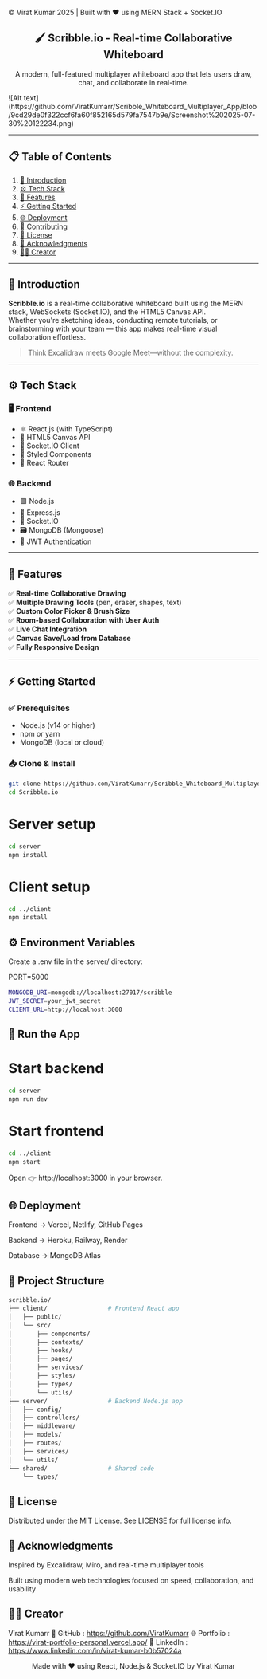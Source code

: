 <p align="left">
  © Virat Kumar 2025 | Built with ❤️ using MERN Stack + Socket.IO

</p>
<div align="center">
  <h2>🖌️ Scribble.io - Real-time Collaborative Whiteboard</h2>
  <p>
    A modern, full-featured multiplayer whiteboard app that lets users draw, chat, and collaborate in real-time.
  </p>
</div>
![Alt text](https://github.com/ViratKumarr/Scribble_Whiteboard_Multiplayer_App/blob/9cd29de0f322ccf6fa60f852165d579fa7547b9e/Screenshot%202025-07-30%20122234.png)



---

## 📋 Table of Contents

1. [🧠 Introduction](#introduction)
2. [⚙️ Tech Stack](#tech-stack)
3. [🚀 Features](#features)
4. [⚡ Getting Started](#getting-started)
5. [🌐 Deployment](#deployment)
6. [📮 Contributing](#contributing)
7. [📜 License](#license)
8. [🙏 Acknowledgments](#acknowledgments)
9. [🧑‍💻 Creator](#creator)

---

## 🧠 Introduction

**Scribble.io** is a real-time collaborative whiteboard built using the MERN stack, WebSockets (Socket.IO), and the HTML5 Canvas API.  
Whether you're sketching ideas, conducting remote tutorials, or brainstorming with your team — this app makes real-time visual collaboration effortless.

> Think Excalidraw meets Google Meet—without the complexity.

---

## ⚙️ Tech Stack

### 🖥️ Frontend

- ⚛️ React.js (with TypeScript)
- 🎨 HTML5 Canvas API
- 💬 Socket.IO Client
- 💅 Styled Components
- 🧭 React Router

### 🌐 Backend

- 🟩 Node.js
- 🚂 Express.js
- 🧠 Socket.IO
- 🗃️ MongoDB (Mongoose)
- 🔐 JWT Authentication

---

## 🚀 Features

✅ **Real-time Collaborative Drawing**  
✅ **Multiple Drawing Tools** (pen, eraser, shapes, text)  
✅ **Custom Color Picker & Brush Size**  
✅ **Room-based Collaboration with User Auth**  
✅ **Live Chat Integration**  
✅ **Canvas Save/Load from Database**  
✅ **Fully Responsive Design**

---

## ⚡ Getting Started

### ✅ Prerequisites

- Node.js (v14 or higher)
- npm or yarn
- MongoDB (local or cloud)

### 📥 Clone & Install

```bash
git clone https://github.com/ViratKumarr/Scribble_Whiteboard_Multiplayer_App.git
cd Scribble.io
```

# Server setup

```bash
cd server
npm install
```

# Client setup
```bash
cd ../client
npm install
```

## ⚙️ Environment Variables
Create a .env file in the server/ directory:

PORT=5000
```bash
MONGODB_URI=mongodb://localhost:27017/scribble
JWT_SECRET=your_jwt_secret
CLIENT_URL=http://localhost:3000
```

## 🚀 Run the App
# Start backend
```bash
cd server
npm run dev
```

# Start frontend
```bash
cd ../client
npm start
```

Open 👉 http://localhost:3000 in your browser.

## 🌐 Deployment

Frontend → Vercel, Netlify, GitHub Pages

Backend → Heroku, Railway, Render

Database → MongoDB Atlas

## 📁 Project Structure
```bash
scribble.io/
├── client/                 # Frontend React app
│   ├── public/
│   └── src/
│       ├── components/
│       ├── contexts/
│       ├── hooks/
│       ├── pages/
│       ├── services/
│       ├── styles/
│       ├── types/
│       └── utils/
├── server/                 # Backend Node.js app
│   ├── config/
│   ├── controllers/
│   ├── middleware/
│   ├── models/
│   ├── routes/
│   ├── services/
│   └── utils/
└── shared/                 # Shared code
    └── types/
```

## 📜 License
Distributed under the MIT License.
See LICENSE for full license info.

## 🙏 Acknowledgments
Inspired by Excalidraw, Miro, and real-time multiplayer tools

Built using modern web technologies focused on speed, collaboration, and usability

## 🧑‍💻 Creator
Virat Kumarr
🔗 GitHub : https://github.com/ViratKumarr
🌐 Portfolio : https://virat-portfolio-personal.vercel.app/
💼 LinkedIn : https://www.linkedin.com/in/virat-kumar-b0b57024a

<p align="center">
 Made with ❤️ using React, Node.js & Socket.IO by Virat Kumar

</p>









